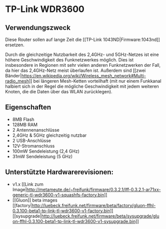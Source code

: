 # TP-Link WDR3600

## Verwendungszweck
Diese Router sollen auf lange Zeit die [[TP-Link 1043ND|Firmware:1043nd]] ersetzen.

Durch die gleichzeitige Nutzbarkeit des 2,4GHz- und 5GHz-Netzes ist eine höhere Geschwindigkeit des Funknetzwerkes möglich. Dies ist insbesondere in Regionen mit sehr vielen anderen Funknetzwerken der Fall, da hier das 2,4GHz-Netz meist überlaufen ist. Außerdem sind [[zwei Bänder|https://en.wikipedia.org/wiki/Wireless_mesh_network#Multi-radio_mesh]] bei längeren Mesh-Ketten vorteilhaft (mit nur einem Funkkanal halbiert sich in der Regel die mögliche Geschwindigkeit mit jedem weiteren Knoten, die die Daten über das WLAN zurücklegen).

## Eigenschaften
* 8MB Flash
* 128MB RAM
* 2 Antennenanschlüsse
* 2,4GHz & 5GHz gleichzeitig nutzbar
* 2 USB-Anschlüsse
* 12V-Stromanschluss
* 100mW Sendeleistung (2,4 GHz)
*  31mW Sendeleistung (5 GHz)

## Unterstützte Hardwarerevisionen:

* v1.x [[Link zum Image|http://metameute.de/~freifunk/firmware/0.3.2.1/lff-0.3.2.1-ar71xx-generic-tl-wdr3600-v1-squashfs-factory.bin]]
* [[Gluon]] beta images [[factory|http://luebeck.freifunk.net/firmware/beta/factory/gluon-ffhl-0.3.100-beta1-tp-link-tl-wdr3600-v1-factory.bin]] [[sysupgrade|http://luebeck.freifunk.net/firmware/beta/sysupgrade/gluon-ffhl-0.3.100-beta1-tp-link-tl-wdr3600-v1-sysupgrade.bin]]